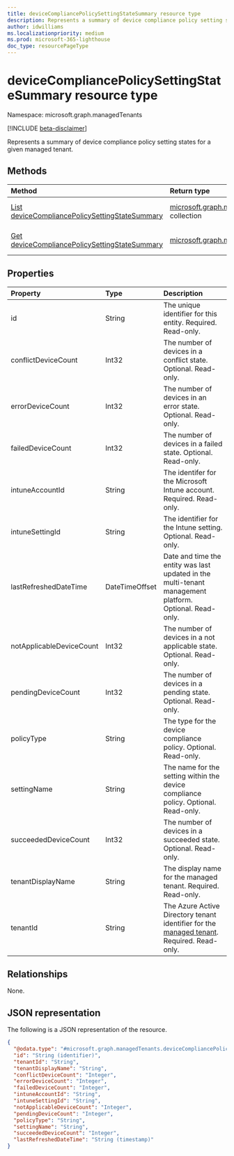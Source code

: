 ```yaml
---
title: deviceCompliancePolicySettingStateSummary resource type
description: Represents a summary of device compliance policy setting states for a given managed tenant.
author: idwilliams
ms.localizationpriority: medium
ms.prod: microsoft-365-lighthouse
doc_type: resourcePageType
---
```


# deviceCompliancePolicySettingStateSummary resource type

Namespace: microsoft.graph.managedTenants

[!INCLUDE [beta-disclaimer](../../includes/beta-disclaimer.md)]

Represents a summary of device compliance policy setting states for a given managed tenant.

## Methods

| Method                                                                                                                                  | Return type                                                                                                                                                     | Description                                                                                                                                                              |
| :-------------------------------------------------------------------------------------------------------------------------------------- | :-------------------------------------------------------------------------------------------------------------------------------------------------------------- | :----------------------------------------------------------------------------------------------------------------------------------------------------------------------- |
| [List deviceCompliancePolicySettingStateSummary](../api/managedtenants-managedtenant-list-devicecompliancepolicysettingstatesummary.md) | [microsoft.graph.managedTenants.deviceCompliancePolicySettingStateSummary](../resources/managedtenants-devicecompliancepolicysettingstatesummary.md) collection | Get a list of the [deviceCompliancePolicySettingStateSummary](../resources/managedtenants-devicecompliancepolicysettingstatesummary.md) objects and their properties.    |
| [Get deviceCompliancePolicySettingStateSummary](../api/managedtenants-devicecompliancepolicysettingstatesummary-get.md)                 | [microsoft.graph.managedTenants.deviceCompliancePolicySettingStateSummary](../resources/managedtenants-devicecompliancepolicysettingstatesummary.md)            | Read the properties and relationships of a [deviceCompliancePolicySettingStateSummary](../resources/managedtenants-devicecompliancepolicysettingstatesummary.md) object. |

## Properties

| Property                 | Type           | Description                                                                                                                        |
| :----------------------- | :------------- | :--------------------------------------------------------------------------------------------------------------------------------- |
| id                       | String         | The unique identifier for this entity. Required. Read-only.                                                                        |
| conflictDeviceCount      | Int32          | The number of devices in a conflict state. Optional. Read-only.                                                                    |
| errorDeviceCount         | Int32          | The number of devices in an error state. Optional. Read-only.                                                                      |
| failedDeviceCount        | Int32          | The number of devices in a failed state. Optional. Read-only.                                                                      |
| intuneAccountId          | String         | The identifer for the Microsoft Intune account. Required. Read-only.                                                               |
| intuneSettingId          | String         | The identifier for the Intune setting. Optional. Read-only.                                                                        |
| lastRefreshedDateTime    | DateTimeOffset | Date and time the entity was last updated in the multi-tenant management platform. Optional. Read-only.                            |
| notApplicableDeviceCount | Int32          | The number of devices in a not applicable state. Optional. Read-only.                                                              |
| pendingDeviceCount       | Int32          | The number of devices in a pending state. Optional. Read-only.                                                                     |
| policyType               | String         | The type for the device compliance policy. Optional. Read-only.                                                                    |
| settingName              | String         | The name for the setting within the device compliance policy. Optional. Read-only.                                                 |
| succeededDeviceCount     | Int32          | The number of devices in a succeeded state. Optional. Read-only.                                                                   |
| tenantDisplayName        | String         | The display name for the managed tenant. Required. Read-only.                                                                      |
| tenantId                 | String         | The Azure Active Directory tenant identifier for the [managed tenant](../resources/managedtenants-tenant.md). Required. Read-only. |

## Relationships

None.

## JSON representation

The following is a JSON representation of the resource.

<!-- {
  "blockType": "resource",
  "keyProperty": "id",
  "@odata.type": "microsoft.graph.managedTenants.deviceCompliancePolicySettingStateSummary",
  "baseType": "microsoft.graph.entity",
  "openType": true
}
-->

```json
{
  "@odata.type": "#microsoft.graph.managedTenants.deviceCompliancePolicySettingStateSummary",
  "id": "String (identifier)",
  "tenantId": "String",
  "tenantDisplayName": "String",
  "conflictDeviceCount": "Integer",
  "errorDeviceCount": "Integer",
  "failedDeviceCount": "Integer",
  "intuneAccountId": "String",
  "intuneSettingId": "String",
  "notApplicableDeviceCount": "Integer",
  "pendingDeviceCount": "Integer",
  "policyType": "String",
  "settingName": "String",
  "succeededDeviceCount": "Integer",
  "lastRefreshedDateTime": "String (timestamp)"
}
```
